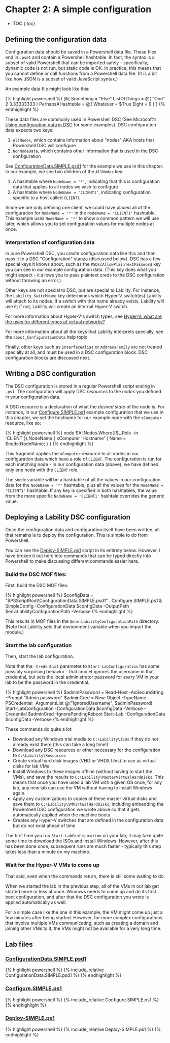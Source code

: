 # Chapter 2: A simple configuration

* TOC
{:toc}

## Defining the configuration data

Configuration data should be saved in a Powershell data file.
These files end in `.psd1` and contain a Powershell hashtable.
In fact, the syntax is a subset of valid Powershell that can be imported safely -
specifically, dynamic code is not run, but static code is OK.
In practice, this means that you cannot define or call functions from a Powershell data file.
(It is a bit like how JSON is a subset of valid JavaScript syntax.)

An example data file might look like this:

{% highlight powershell %}
@{
    Something = "Else"
    ListOfThings = @(
        "One"
        2
        3.33333333
    )
    PerhapsAHashtable = @{
        Whatever = $True
        Eight = 9
    }
}
{% endhighlight %}

These data files are commonly used in Powershell DSC
(See Microsoft's [Using configuration data in DSC](https://docs.microsoft.com/en-us/powershell/dsc/configdata) for some examples).
DSC configuration data expects two keys:

1. `AllNodes`, which contains information about "nodes" AKA hosts that Powershell DSC will configure
2. `NonNodeData`, which contains other information that is used in the DSC configuration

See [ConfigurationData.SIMPLE.psd1](#configurationdatasimplepsd1) for the example we use in this chapter.
In our example, we see two children of the `AllNodes` key:

1. A hashtable where `NodeName = '*'`, indicating that this is configuration data that applies to all nodes we wish to configure
2. A hashtable where `NodeName = 'CLIENT1'`, indicating configuration specific to a host called `CLIENT1`

Since we are only defining one client,
we could have placed all of the configuration for `NodeName = '*'` in the `NodeName = 'CLIENT1'` hashtable.
This example uses `NodeName = '*'` to show a common pattern we will use later,
which allows you to set configuration values for multiple nodes at once.

### Interpretation of configuration data

In pure Powershell DSC, you create configuration data like this
and then pass it to a DSC "Configuration" stanza (discussed below).
DSC has a few special keys it knows about,
such as the `PSDscAllowPlainTextPassword` key you can see in our example configuration data.
(This key does what you might expect -
it allows you to pass plaintext creds to the DSC configuration without throwing an error.)

Other keys are not special to DSC, but are special to Lability.
For instance, the `Lability_SwitchName` key determines which Hyper-V switch(es) Lability will attach to its nodes.
If a switch with that name already exists, Lability will use it;
if not, Lability will create an internal Hyper-V switch.

For more information about Hyper-V's switch types,
see [Hyper-V: what are the uses for different types of virtual networks?](https://blogs.technet.microsoft.com/jhoward/2008/06/17/hyper-v-what-are-the-uses-for-different-types-of-virtual-networks/)

For more information about all the keys that Lability interprets specially,
see the `about_ConfigurationData` help topic.

Finally, other keys such as `InterfaceAlias` or `AddressFamily` are not treated specially at all,
and must be used in a DSC configuration block.
DSC configuration blocks are discussed next.

## Writing a DSC configuration

The DSC configuration is stored in a regular Powershell script ending in `.ps1`.
The configuration will apply DSC _resources_ to the _nodes_ you defined in your configuration data.

A DSC resource is a declaration of what the _desired state_ of the node is.
For instance, in our [Configure.SIMPLE.ps1](#configuresimpleps1) example configuration that we use in this chapter,
we set the hostname for our example node with the `xComputer` resource, like so:

{% highlight powershell %}
node $AllNodes.Where({$_.Role -in 'CLIENT'}).NodeName {
    xComputer 'Hostname' {
        Name = $node.NodeName;
    }
}
{% endhighlight %}

This fragment applies the `xComputer` resource to all nodes in our configuration data which have a role of `CLIENT`.
The configuration is run for each matching node -
in our configuration data (above), we have defined only one node with the `CLIENT` role.

The `$node` variable will be a hashtable of all the values in our configuration data for the `NodeName = '*'` hashtable,
plus all the values for the `NodeName = 'CLIENT1'` hashtable.
If any key is specified in both hashtables,
the value from the more specific `NodeName = 'CLIENT1'` hashtale overrides the generic value.

## Deploying a Lability DSC configuration

Once the configuration data and configuration itself have been written,
all that remains is to deploy the configuration.
This is simple to do from Powershell.

You can see the [Deploy-SIMPLE.ps1](#deploy-simpleps1) script in its entirety below.
However, I have broken it out here into commands that can be typed directly into Powershell
to make discussing different commands easier here.

### Build the DSC MOF files:

First, build the DSC MOF files:

{% highlight powershell %}
$configData = "$PSScriptRoot\ConfigurationData.SIMPLE.psd1"
. Configure.SIMPLE.ps1
& SimpleConfig -ConfigurationData $configData -OutputPath $env:LabilityConfigurationPath -Verbose
{% endhighlight %}

This results in MOF files in the `$env:LabilityConfigurationPath` directory.
(Note that Lability sets that environment variable when you import the module.)

### Start the lab configuration

Then, start the lab configuration.

Note that the `-Credential` parameter to `Start-LabConfiguration` has some possibly surprising behavior -
that cmdlet ignores the username in that credential,
but sets the local administrator password for _every_ VM in your lab to be the password in the credential.

{% highlight powershell %}
$adminPassword = Read-Host -AsSecureString -Prompt "Admin password"
$adminCred = New-Object -TypeName PSCredential -ArgumentList @("IgnoredUsername", $adminPassword)
Start-LabConfiguration -ConfigurationData $configData -Verbose -Credential $adminCred -IgnorePendingReboot
Start-Lab -ConfigurationData $configData -Verbose
{% endhighlight %}

These commands do quite a lot:

 -  Download any Windows trial media to `C:\Lability\ISOs` if they do not already exist there
    (this can take a long time!)
 -  Download any DSC resources or other necessary for the configuration to `C:\Lability\Resources`
 -  Create virtual hard disk images (VHD or VHDX files) to use as virtual disks for lab VMs
 -  Install Windows to these images offline (without having to start the VMs),
    and save the results to `C:\Lability\MasterVirtualHardDisks`.
    This means that once you have used a lab VM with a given OS once, for any lab,
    any new lab can use the VM without having to install Windows again.
 -  Apply any customizations to copies of these master virtual disks and save them to `C:\Lability\VMVirtualHardDisks`,
    including embedding the Powershell DSC configuration we wrote above
    so that it gets automatically applied when the machine boots.
 -  Creates any Hyper-V switches that are defined in the configuration data but do not exist ahead of time

The first time you run `Start-LabConfiguration` on your lab,
it may take quite some time to download the ISOs and install Windows.
However, after this has been done once, subsequent runs are much faster -
typically this step takes less than a minute on my machine.

### Wait for the Hyper-V VMs to come up

That said, even when the commands return, there is still some waiting to do.

When we started the lab in the previous step, all of the VMs in our lab get started more or less at once.
Windows needs to come up and do its first boot configuration,
and after that the DSC configuration you wrote is applied automatically as well.

For a simple case like the one in this example,
the VM might come up just a few minutes after being started.
However, for more complex configurations that involve multiple VMs communicating,
such as creating a domain and joining other VMs to it,
the VMs might not be available for a very long time.

## Lab files

### [ConfigurationData.SIMPLE.psd1](https://github.com/mrled/lability-tutorial/tree/master/01-Simple/ConfigurationData.SIMPLE.psd1)

{% highlight powershell %}
{% include_relative ConfigurationData.SIMPLE.psd1 %}
{% endhighlight %}

### [Configure.SIMPLE.ps1](https://github.com/mrled/lability-tutorial/tree/master/01-Simple/Configure.SIMPLE.ps1)

{% highlight powershell %}
{% include_relative Configure.SIMPLE.ps1 %}
{% endhighlight %}

### [Deploy-SIMPLE.ps1](https://github.com/mrled/lability-tutorial/tree/master/01-Simple/Deploy-SIMPLE.ps1)

{% highlight powershell %}
{% include_relative Deploy-SIMPLE.ps1 %}
{% endhighlight %}
